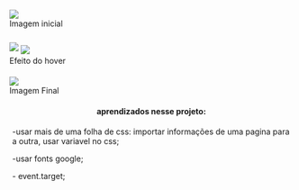 <figure style="display:block; margin-inline:auto; margin-block:10px;">

<div style=" margin-block:20px;">  
<img src="https://github.com/user-attachments/assets/02176035-fbc2-4baa-91bd-b21c0b5035f3">
<figcaption style="align-text:center;">Imagem inicial</figcaption>
</div>

<div style=" margin-block:20px;">
  <img src="https://github.com/user-attachments/assets/88687631-691d-49bc-b76a-f5b08b434d05" style="margin-block:5px;">
  <img src="https://github.com/user-attachments/assets/bf8ea533-c5e9-459b-a858-cdd62ed47840">
  <figcaption style="align-text:center;">Efeito do hover</figcaption>
</div>

<div style=" margin-block:20px;">
  <img src="https://github.com/user-attachments/assets/58f9a165-3267-486f-9cc6-6aef07032259">
  <figcaption style="align-text:center;">Imagem Final</figcaption>
</div>
     
</figure> 

<div style="margin: 5px;">
<h4 style="text-align:center;">aprendizados nesse projeto:</h4>
<p>-usar mais de uma folha de css: importar informações de uma pagina para a outra, usar variavel no css;</p>
<p>-usar fonts google;</p>
<p>- event.target;</p>
</div>
